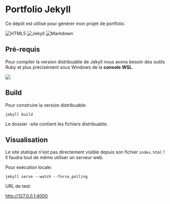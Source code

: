 # Portfolio Jekyll

Ce dépôt est utilisé pour générer mon projet de portfolio.

![HTML5](https://img.shields.io/badge/HTML5-E34F26?logo=html5&logoColor=white)
![Jekyll](https://img.shields.io/badge/Jekyll-8A2BE2)
![Markdown](https://img.shields.io/badge/Markdown-EEEEEE)

## Pré-requis

Pour compiler la version distribuable de Jekyll nous avons besoin des outils Ruby et plus précisément sous Windows de la **console WSL**.

![](C:\Users\aceteam\source\repos\me\gem.jpg)

## Build

Pour construire la version distribuable:

`jekyll build`

Le dossier -site contient les fichiers distribuable.

## Visualisation

Le site statique n'est pas directement visible depuis son fichier `index.html` ! Il faudra tout de même utiliser un serveur web.

Pour exécution locale:

`jekyll serve --watch --force_polling`

URL de test:

http://127.0.0.1:4000







